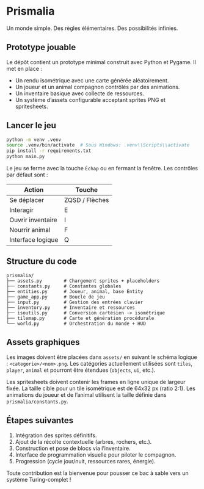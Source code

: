 # Prismalia

Un monde simple. Des règles élémentaires. Des possibilités infinies.

## Prototype jouable

Le dépôt contient un prototype minimal construit avec Python et Pygame.
Il met en place :

- Un rendu isométrique avec une carte générée aléatoirement.
- Un joueur et un animal compagnon contrôlés par des animations.
- Un inventaire basique avec collecte de ressources.
- Un système d’assets configurable acceptant sprites PNG et spritesheets.

## Lancer le jeu

```bash
python -m venv .venv
source .venv/bin/activate  # Sous Windows: .venv\\Scripts\\activate
pip install -r requirements.txt
python main.py
```

Le jeu se ferme avec la touche `Échap` ou en fermant la fenêtre. Les contrôles
par défaut sont :

| Action            | Touche |
|-------------------|--------|
| Se déplacer       | ZQSD / Flèches |
| Interagir         | E |
| Ouvrir inventaire | I |
| Nourrir animal    | F |
| Interface logique | Q |

## Structure du code

```
prismalia/
├── assets.py        # Chargement sprites + placeholders
├── constants.py     # Constantes globales
├── entities.py      # Joueur, animal, base Entity
├── game_app.py      # Boucle de jeu
├── input.py         # Gestion des entrées clavier
├── inventory.py     # Inventaire et ressources
├── isoutils.py      # Conversion cartésien -> isométrique
├── tilemap.py       # Carte et génération procédurale
└── world.py         # Orchestration du monde + HUD
```

## Assets graphiques

Les images doivent être placées dans `assets/` en suivant le schéma logique :
`<categorie>/<nom>.png`. Les catégories actuellement utilisées sont `tiles`,
`player`, `animal` et pourront être étendues (`objects`, `ui`, etc.).

Les spritesheets doivent contenir les frames en ligne unique de largeur fixée.
La taille cible pour un tile isométrique est de 64x32 px (ratio 2:1). Les
animations du joueur et de l’animal utilisent la taille définie dans
`prismalia/constants.py`.

## Étapes suivantes

1. Intégration des sprites définitifs.
2. Ajout de la récolte contextuelle (arbres, rochers, etc.).
3. Construction et pose de blocs via l’inventaire.
4. Interface de programmation visuelle pour piloter le compagnon.
5. Progression (cycle jour/nuit, ressources rares, énergie).

Toute contribution est la bienvenue pour pousser ce bac à sable vers un système
Turing-complet !

